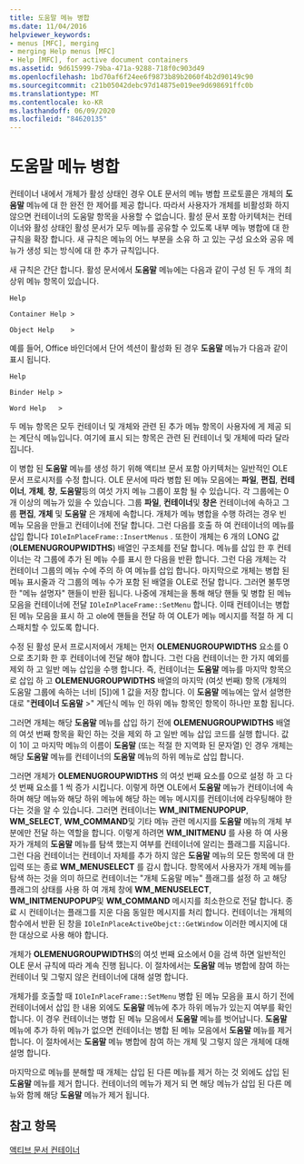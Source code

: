 ```yaml
---
title: 도움말 메뉴 병합
ms.date: 11/04/2016
helpviewer_keywords:
- menus [MFC], merging
- merging Help menus [MFC]
- Help [MFC], for active document containers
ms.assetid: 9d615999-79ba-471a-9288-718f0c903d49
ms.openlocfilehash: 1bd70af6f24ee6f9873b89b2060f4b2d90149c90
ms.sourcegitcommit: c21b05042debc97d14875e019ee9d698691ffc0b
ms.translationtype: MT
ms.contentlocale: ko-KR
ms.lasthandoff: 06/09/2020
ms.locfileid: "84620135"
---
```

# <a name="help-menu-merging"></a>도움말 메뉴 병합

컨테이너 내에서 개체가 활성 상태인 경우 OLE 문서의 메뉴 병합 프로토콜은 개체의 **도움말** 메뉴에 대 한 완전 한 제어를 제공 합니다. 따라서 사용자가 개체를 비활성화 하지 않으면 컨테이너의 도움말 항목을 사용할 수 없습니다. 활성 문서 포함 아키텍처는 컨테이너와 활성 상태인 활성 문서가 모두 메뉴를 공유할 수 있도록 내부 메뉴 병합에 대 한 규칙을 확장 합니다. 새 규칙은 메뉴의 어느 부분을 소유 하 고 있는 구성 요소와 공유 메뉴가 생성 되는 방식에 대 한 추가 규칙입니다.

새 규칙은 간단 합니다. 활성 문서에서 **도움말** 메뉴에는 다음과 같이 구성 된 두 개의 최상위 메뉴 항목이 있습니다.

`Help`

`Container Help >`

`Object Help    >`

예를 들어, Office 바인더에서 단어 섹션이 활성화 된 경우 **도움말** 메뉴가 다음과 같이 표시 됩니다.

`Help`

`Binder Help >`

`Word Help   >`

두 메뉴 항목은 모두 컨테이너 및 개체와 관련 된 추가 메뉴 항목이 사용자에 게 제공 되는 계단식 메뉴입니다. 여기에 표시 되는 항목은 관련 된 컨테이너 및 개체에 따라 달라 집니다.

이 병합 된 **도움말** 메뉴를 생성 하기 위해 액티브 문서 포함 아키텍처는 일반적인 OLE 문서 프로시저를 수정 합니다. OLE 문서에 따라 병합 된 메뉴 모음에는 **파일**, **편집**, **컨테이너**, **개체**, **창**, **도움말**등의 여섯 가지 메뉴 그룹이 포함 될 수 있습니다. 각 그룹에는 0 개 이상의 메뉴가 있을 수 있습니다. 그룹 **파일**, **컨테이너**및 **창은** 컨테이너에 속하고 그룹 **편집**, **개체** 및 **도움말** 은 개체에 속합니다. 개체가 메뉴 병합을 수행 하려는 경우 빈 메뉴 모음을 만들고 컨테이너에 전달 합니다. 그런 다음를 호출 하 여 컨테이너의 메뉴를 삽입 합니다 `IOleInPlaceFrame::InsertMenus` . 또한이 개체는 6 개의 LONG 값 (**OLEMENUGROUPWIDTHS**) 배열인 구조체를 전달 합니다. 메뉴를 삽입 한 후 컨테이너는 각 그룹에 추가 된 메뉴 수를 표시 한 다음을 반환 합니다. 그런 다음 개체는 각 컨테이너 그룹의 메뉴 수에 주의 하 여 메뉴를 삽입 합니다. 마지막으로 개체는 병합 된 메뉴 표시줄과 각 그룹의 메뉴 수가 포함 된 배열을 OLE로 전달 합니다. 그러면 불투명 한 "메뉴 설명자" 핸들이 반환 됩니다. 나중에 개체는을 통해 해당 핸들 및 병합 된 메뉴 모음을 컨테이너에 전달 `IOleInPlaceFrame::SetMenu` 합니다. 이때 컨테이너는 병합 된 메뉴 모음을 표시 하 고 ole에 핸들을 전달 하 여 OLE가 메뉴 메시지를 적절 하 게 디스패치할 수 있도록 합니다.

수정 된 활성 문서 프로시저에서 개체는 먼저 **OLEMENUGROUPWIDTHS** 요소를 0으로 초기화 한 후 컨테이너에 전달 해야 합니다. 그런 다음 컨테이너는 한 가지 예외를 제외 하 고 일반 메뉴 삽입을 수행 합니다. 즉, 컨테이너는 **도움말** 메뉴를 마지막 항목으로 삽입 하 고 **OLEMENUGROUPWIDTHS** 배열의 마지막 (여섯 번째) 항목 (개체의 도움말 그룹에 속하는 너비 [5])에 1 값을 저장 합니다. 이 **도움말** 메뉴에는 앞서 설명한 대로 "**컨테이너 도움말** >" 계단식 메뉴 인 하위 메뉴 항목인 항목이 하나만 포함 됩니다.

그러면 개체는 해당 **도움말** 메뉴를 삽입 하기 전에 **OLEMENUGROUPWIDTHS** 배열의 여섯 번째 항목을 확인 하는 것을 제외 하 고 일반 메뉴 삽입 코드를 실행 합니다. 값이 1이 고 마지막 메뉴의 이름이 **도움말** (또는 적절 한 지역화 된 문자열) 인 경우 개체는 해당 **도움말** 메뉴를 컨테이너의 **도움말** 메뉴의 하위 메뉴로 삽입 합니다.

그러면 개체가 **OLEMENUGROUPWIDTHS** 의 여섯 번째 요소를 0으로 설정 하 고 다섯 번째 요소를 1 씩 증가 시킵니다. 이렇게 하면 OLE에서 **도움말** 메뉴가 컨테이너에 속하며 해당 메뉴와 해당 하위 메뉴에 해당 하는 메뉴 메시지를 컨테이너에 라우팅해야 한다는 것을 알 수 있습니다. 그러면 컨테이너는 **WM_INITMENUPOPUP**, **WM_SELECT**, **WM_COMMAND**및 기타 메뉴 관련 메시지를 **도움말** 메뉴의 개체 부분에만 전달 하는 역할을 합니다. 이렇게 하려면 **WM_INITMENU** 를 사용 하 여 사용자가 개체의 **도움말** 메뉴를 탐색 했는지 여부를 컨테이너에 알리는 플래그를 지웁니다. 그런 다음 컨테이너는 컨테이너 자체를 추가 하지 않은 **도움말** 메뉴의 모든 항목에 대 한 입력 또는 종료 **WM_MENUSELECT** 를 감시 합니다. 항목에서 사용자가 개체 메뉴를 탐색 하는 것을 의미 하므로 컨테이너는 "개체 도움말 메뉴" 플래그를 설정 하 고 해당 플래그의 상태를 사용 하 여 개체 창에 **WM_MENUSELECT**, **WM_INITMENUPOPUP**및 **WM_COMMAND** 메시지를 최소한으로 전달 합니다. 종료 시 컨테이너는 플래그를 지운 다음 동일한 메시지를 처리 합니다. 컨테이너는 개체의 함수에서 반환 된 창을 `IOleInPlaceActiveObejct::GetWindow` 이러한 메시지에 대 한 대상으로 사용 해야 합니다.

개체가 **OLEMENUGROUPWIDTHS**의 여섯 번째 요소에서 0을 검색 하면 일반적인 OLE 문서 규칙에 따라 계속 진행 됩니다. 이 절차에서는 **도움말** 메뉴 병합에 참여 하는 컨테이너 및 그렇지 않은 컨테이너에 대해 설명 합니다.

개체가를 호출할 때 `IOleInPlaceFrame::SetMenu` 병합 된 메뉴 모음을 표시 하기 전에 컨테이너에서 삽입 한 내용 외에도 **도움말** 메뉴에 추가 하위 메뉴가 있는지 여부를 확인 합니다. 이 경우 컨테이너는 병합 된 메뉴 모음에서 **도움말** 메뉴를 벗어납니다. **도움말** 메뉴에 추가 하위 메뉴가 없으면 컨테이너는 병합 된 메뉴 모음에서 **도움말** 메뉴를 제거 합니다. 이 절차에서는 **도움말** 메뉴 병합에 참여 하는 개체 및 그렇지 않은 개체에 대해 설명 합니다.

마지막으로 메뉴를 분해할 때 개체는 삽입 된 다른 메뉴를 제거 하는 것 외에도 삽입 된 **도움말** 메뉴를 제거 합니다. 컨테이너의 메뉴가 제거 되 면 해당 메뉴가 삽입 된 다른 메뉴와 함께 해당 **도움말** 메뉴가 제거 됩니다.

## <a name="see-also"></a>참고 항목

[액티브 문서 컨테이너](active-document-containers.md)
